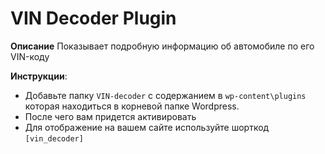 # VIN Decoder Plugin

**Описание** Показывает подробную информацию об автомобиле по его VIN-коду

**Инструкции**: 
* Добавьте папку `VIN-decoder` с содержанием в `wp-content\plugins` которая находиться в корневой папке Wordpress.
* После чего вам придется активировать 
* Для отображение на вашем сайте используйте шорткод `[vin_decoder]`

